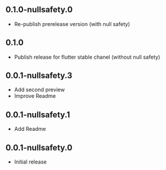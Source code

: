 ## 0.1.0-nullsafety.0

* Re-publish prerelease version (with null safety)

## 0.1.0

* Publish release for flutter stable chanel (without null safety)

## 0.0.1-nullsafety.3

* Add second preview
* Improve Readme

## 0.0.1-nullsafety.1

* Add Readme

## 0.0.1-nullsafety.0

* Initial release
